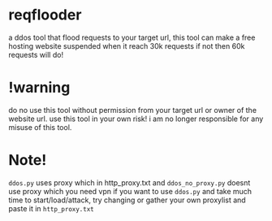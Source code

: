# reqflooder
a ddos tool that flood requests to your target url, this tool can make a free hosting website suspended when it reach 30k requests if not then 60k requests will do! 

# !warning
do no use this tool without permission from your target url or owner of the website url.
use this tool in your own risk!
i am no longer responsible for any misuse of this tool.

# Note!
 `ddos.py` uses proxy which in http_proxy.txt and `ddos_no_proxy.py` doesnt use proxy which you need vpn
if you want to use `ddos.py` and take much time to start/load/attack, try changing or gather your own proxylist and paste it in `http_proxy.txt`
